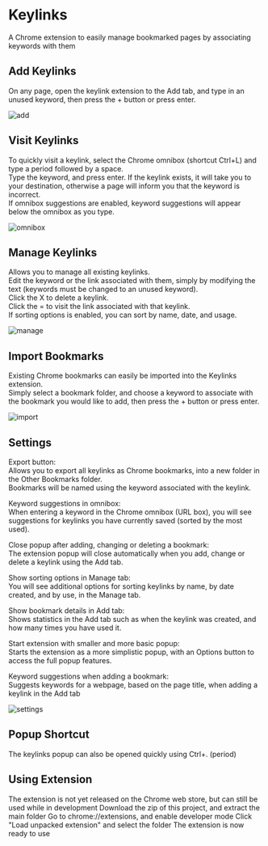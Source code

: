 Keylinks
======

A Chrome extension to easily manage bookmarked pages by associating keywords with them



Add Keylinks
------
On any page, open the keylink extension to the Add tab, and type in an unused keyword, then press the + button or press enter.  

![add](https://user-images.githubusercontent.com/31748813/34911394-afda0dee-f87e-11e7-9f05-e1af9bb35372.png)


Visit Keylinks
------
To quickly visit a keylink, select the Chrome omnibox (shortcut Ctrl+L) and type a period followed by a space.  
Type the keyword, and press enter. If the keylink exists, it will take you to your destination, otherwise a page will inform you that the keyword is incorrect.  
If omnibox suggestions are enabled, keyword suggestions will appear below the omnibox as you type.  

![omnibox](https://user-images.githubusercontent.com/31748813/34911397-b027804c-f87e-11e7-9fc4-c43135b83f3c.png)

Manage Keylinks
------
Allows you to manage all existing keylinks.  
Edit the keyword or the link associated with them, simply by modifying the text (keywords must be changed to an unused keyword).  
Click the X to delete a keylink.  
Click the = to visit the link associated with that keylink.  
If sorting options is enabled, you can sort by name, date, and usage.  

![manage](https://user-images.githubusercontent.com/31748813/34911396-b01209f6-f87e-11e7-8bef-4816dbcfdc2b.png)

Import Bookmarks
------
Existing Chrome bookmarks can easily be imported into the Keylinks extension.  
Simply select a bookmark folder, and choose a keyword to associate with the bookmark you would like to add, then press the + button or press enter.  

![import](https://user-images.githubusercontent.com/31748813/34911395-aff4c404-f87e-11e7-88fe-040170c6fac9.png)


Settings
------
Export button:  
Allows you to export all keylinks as Chrome bookmarks, into a new folder in the Other Bookmarks folder.  
Bookmarks will be named using the keyword associated with the keylink.  

Keyword suggestions in omnibox:  
When entering a keyword in the Chrome omnibox (URL box), you will see suggestions for keylinks you have currently saved (sorted by the most used).  

Close popup after adding, changing or deleting a bookmark:  
The extension popup will close automatically when you add, change or delete a keylink using the Add tab.  

Show sorting options in Manage tab:  
You will see additional options for sorting keylinks by name, by date created, and by use, in the Manage tab.  

Show bookmark details in Add tab:  
Shows statistics in the Add tab such as when the keylink was created, and how many times you have used it.  

Start extension with smaller and more basic popup:  
Starts the extension as a more simplistic popup, with an Options button to access the full popup features.  

Keyword suggestions when adding a bookmark:  
Suggests keywords for a webpage, based on the page title, when adding a keylink in the Add tab

![settings](https://user-images.githubusercontent.com/31748813/34911398-b03c47b6-f87e-11e7-82e0-94dfb3a0a477.png)

Popup Shortcut
------
The keylinks popup can also be opened quickly using Ctrl+. (period)  



Using Extension
------
The extension is not yet released on the Chrome web store, but can still be used while in development
Download the zip of this project, and extract the main folder
Go to chrome://extensions, and enable developer mode
Click "Load unpacked extension" and select the folder
The extension is now ready to use
